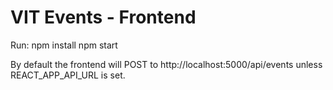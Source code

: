 # VIT Events - Frontend

Run:
npm install
npm start

By default the frontend will POST to http://localhost:5000/api/events unless REACT_APP_API_URL is set.

